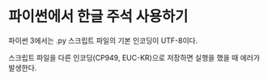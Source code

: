 
# 파이썬에서 한글 주석 사용하기

파이썬 3에서는 .py 스크립트 파일의 기본 인코딩이 UTF-8이다. 

스크립트 파일을 다른 인코딩(CP949, EUC-KR)으로 저장하면 실행을 했을 때 에러가 발생한다.

